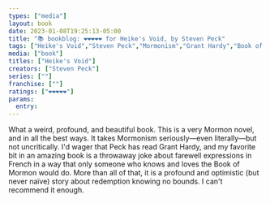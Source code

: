 ```yaml
---
types: ["media"]
layout: book
date: 2023-01-08T19:25:13-05:00
title: "📚 bookblog: ❤️❤️❤️❤️❤️ for Heike's Void, by Steven Peck"
tags: ["Heike's Void","Steven Peck","Mormonism","Grant Hardy","Book of Mormon","redemption"]
media: ["book"]
titles: ["Heike's Void"]
creators: ["Steven Peck"]
series: [""]
franchise: [""]
ratings: ["❤️❤️❤️❤️❤️"]
params:
  entry:
---
```

What a weird, profound, and beautiful book. This is a very Mormon novel, and in all the best ways. It takes Mormonism seriously—even literally—but not uncritically. I'd wager that Peck has read Grant Hardy, and my favorite bit in an amazing book is a throwaway joke about farewell expressions in French in a way that only someone who knows and loves the Book of Mormon would do. More than all of that, it is a profound and optimistic (but never naïve) story about redemption knowing no bounds. I can't recommend it enough.
